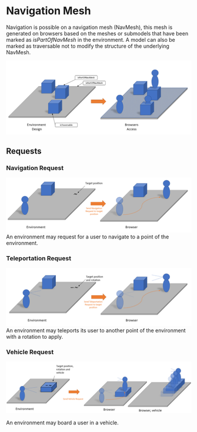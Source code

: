 # Navigation Mesh

Navigation is possible on a navigation mesh (NavMesh), this mesh is generated on browsers based on the meshes or submodels that have been marked as _isPartOfNavMesh_ in the environment. A model can also be marked as traversable not to modify the structure of the underlying NavMesh.

![image.png](./img/api-navmesh.png)

## Requests

### Navigation Request

![image.png](./img/api-navmesh-nav-request.png)
An environment may request for a user to navigate to a point of the environment.

### Teleportation Request

![image.png](./img/api-navmesh-tp-request.png)
An environment may teleports its user to another point of the environment with a rotation to apply.

### Vehicle Request

![image.png](./img/api-navmesh-vehicle-request.png)

 An environment may board a user in a vehicle.
